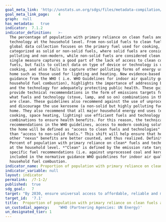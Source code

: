 ```yaml
---	
goal_meta_link:	'http://unstats.un.org/sdgs/files/metadata-compilation/Metadata-Goal-7.pdf'
goal_meta_link_page:	4
graph:	null
has_metadata:	true
indicator:	7.1.2
indicator_definition:	>-
  The percentage of population with primary reliance on clean fuels and
  technology at the household level. From non-solid fuels to clean fuels Current
  global data collection focuses on the primary fuel used for cooking,
  categorized as solid or non-solid fuels, where solid fuels are considered
  polluting and non-modern, while non-solid fuels are considered clean. This
  single measure captures a good part of the lack of access to clean cooking
  fuels, but fails to collect data on type of device or technology is used for
  cooking, and also fails to capture other polluting forms of energy use in the
  home such as those used for lighting and heating. New evidence-based normative
  guidance from the WHO ( i.e. WHO Guidelines for indoor air quality guidelines:
  household fuel combustion), highlights the importance of addressing both fuel
  and the technology for adequately protecting public health. These guidelines
  provide technical recommendations in the form of emissions targets for as to
  what fuels and technology (stove, lamp, and so on) combinations in the home
  are clean. These guidelines also recommend against the use of unprocessed coal
  and discourage the use kerosene (a non-solid but highly polluting fuel) in the
  home. They also recommend that all major household energy end uses (e.g.
  cooking, space heating, lighting) use efficient fuels and technology
  combinations to ensure health benefits. For this reason, the technical
  recommendations in the WHO guidelines, access to modern cooking solution in
  the home will be defined as "access to clean fuels and technologies" rather
  than "access to non-solid fuels." This shift will help ensure that health and
  other "nexus" benefits are better counted, and thus realized. Definition
  Percent of population with primary reliance on clean* fuels and technologies
  at the household level. *"Clean" is defined by the emission rate targets and
  specific fuel recommendations (i.e. against unprocessed coal and kerosene)
  included in the normative guidance WHO guidelines for indoor air quality:
  household fuel combustion.
indicator_name:	Proportion of population with primary reliance on clean fuels and technology
indicator_variable:	null
layout:	indicator
permalink:	/7-1-2/
published:	true
sdg_goal:	7
target:	"By 2030, ensure universal access to affordable, reliable and modern energy  services."
target_id:	'7.1'
title:	Proportion of population with primary reliance on clean fuels and technology
un_custodial_agency:	'WHO (Partnering Agencies: UN Energy)'
un_designated_tier:	1
---	
```

